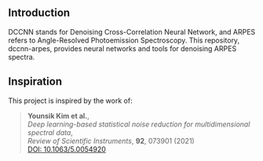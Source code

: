 ## Introduction
DCCNN stands for Denoising Cross-Correlation Neural Network, and ARPES refers to Angle-Resolved Photoemission Spectroscopy. This repository, dccnn-arpes, provides neural networks and tools for denoising ARPES spectra.

## Inspiration
This project is inspired by the work of:

> **Younsik Kim et al.**,  
> *Deep learning-based statistical noise reduction for multidimensional spectral data*,  
> *Review of Scientific Instruments*, **92**, 073901 (2021)  
> [DOI: 10.1063/5.0054920](https://doi.org/10.1063/5.0054920)
